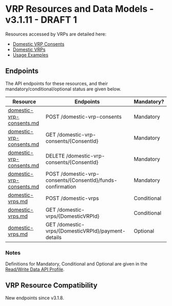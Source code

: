 # VRP Resources and Data Models - v3.1.11 - DRAFT 1 <!-- omit in toc -->

Resources accessed by VRPs are detailed here:
* [Domestic VRP Consents](domestic-vrp-consents.md)
* [Domestic VRPs](domestic-vrps.md)
* [Usage Examples](../../references/usage-examples/vrp-usage-examples.html)

  
## Endpoints

The API endpoints for these resources, and their mandatory/conditional/optional status are given below.

| Resource                                          |Endpoints                                                   |Mandatory?    |
| ------------------------------------------------- |------------------------------------------------------------|------------- |
|[domestic-vrp-consents.md](domestic-vrp-consents)  | POST /domestic-vrp-consents                                | Mandatory    |
|[domestic-vrp-consents.md](domestic-vrp-consents)  | GET /domestic-vrp-consents/{ConsentId}                     | Mandatory    |
|[domestic-vrp-consents.md](domestic-vrp-consents)  | DELETE /domestic-vrp-consents/{ConsentId}                  | Mandatory    |
|[domestic-vrp-consents.md](domestic-vrp-consents)  | POST /domestic-vrp-consents/{ConsentId}/funds-confirmation | Mandatory    |
|[domestic-vrps.md](domestic-vrps)                  | POST /domestic-vrps                                        | Conditional  |
|[domestic-vrps.md](domestic-vrp)                   | GET /domestic-vrps/{DomesticVRPId}                         | Conditional  |
|[domestic-vrps.md](domestic-vrp)                   | GET /domestic-vrps/{DomesticVRPId}/payment-details         | Optional     |


### Notes

Definitions for Mandatory, Conditional and Optional are given in the [Read/Write Data API Profile](../../profiles/read-write-data-api-profile.md#categorisation-of-implementation-requirements).


## VRP Resource Compatibility

New endpoints since v3.1.8. 